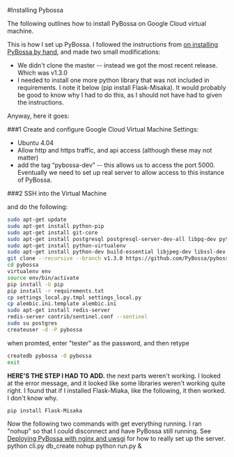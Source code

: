 #Installing Pybossa

The following outlines how to install PyBossa on Google Cloud virtual machine.

This is how I set up PyBossa. I followed the instructions from [on installing PyBossa by hand](http://docs.pybossa.com/en/latest/install.html), and made two small modifications:
* We didn't clone the master -- instead we got the most recent release. Which was v1.3.0
* I needed to install one more python library that was not included in requirements. I note it below (pip install Flask-Misaka). It would probably be good to know why I had to do this, as I should not have had to given the instructions.

Anyway, here it goes:

###1 Create and configure Google Cloud Virtual Machine
Settings:
* Ubuntu 4.04
* Allow http and https traffic, and api access (although these may not matter)
* add the tag “pybossa-dev” -- this allows us to access the port 5000. Eventually we need to set up real server to allow access to this instance of PyBossa.

###2 SSH into the Virtual Machine

and do the following:
```bash
sudo apt-get update
sudo apt-get install python-pip
sudo apt-get install git-core
sudo apt-get install postgresql postgresql-server-dev-all libpq-dev python-psycopg2
sudo apt-get install python-virtualenv
sudo apt-get install python-dev build-essential libjpeg-dev libssl-dev swig libffi-dev
git clone --recursive --branch v1.3.0 https://github.com/PyBossa/pybossa
cd pybossa
virtualenv env
source env/bin/activate
pip install -U pip
pip install -r requirements.txt
cp settings_local.py.tmpl settings_local.py
cp alembic.ini.template alembic.ini
sudo apt-get install redis-server
redis-server contrib/sentinel.conf --sentinel
sudo su postgres
createuser -d -P pybossa
```
when promted, enter "tester" as the password, and then retype
```bash
createdb pybossa -O pybossa
exit
```
**HERE'S THE STEP I HAD TO ADD.** the next parts weren't working. I looked at the error message, and it looked like some libraries weren't working quite right. I found that if I installed Flask-Miaka, like the following, it then worked. I don't know why. 
```bash
pip install Flask-Misaka 
```
Now the following two commands with get everything running. I ran "nohup" so that I could disconnect and have PyBossa still running. See [Deploying PyBossa with nginx and uwsgi](http://docs.pybossa.com/en/latest/nginx.html#deploying-pybossa-with-nginx-and-uwsgi) for how to really set up the server.
python cli.py db_create
nohup python run.py &

